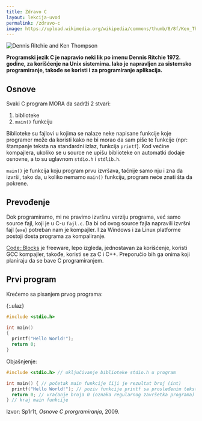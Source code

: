 ```yaml
---
title: Zdravo C
layout: lekcija-uvod
permalink: /zdravo-c
image: https://upload.wikimedia.org/wikipedia/commons/thumb/8/8f/Ken_Thompson_%28sitting%29_and_Dennis_Ritchie_at_PDP-11_%282876612463%29.jpg/959px-Ken_Thompson_%28sitting%29_and_Dennis_Ritchie_at_PDP-11_%282876612463%29.jpg
---
```


![Dennis Ritchie and Ken Thompson]({{page.image}})

**Programski jezik C je napravio neki lik po imenu Dennis Ritchie 1972. godine, za korišćenje na Unix sistemima. Iako je napravljen za sistemsko programiranje, takođe se koristi i za programiranje aplikacija.**

## Osnove

Svaki C program MORA da sadrži 2 stvari:

1. biblioteke
2. `main()` funkciju

Biblioteke su fajlovi u kojima se nalaze neke napisane funkcije koje programer može da koristi kako ne bi morao da sam piše te funkcije (npr: štampanje teksta na standardni izlaz, funkcija `printf`). Kod većine kompajlera, ukoliko se u source ne upišu biblioteke on automatki dodaje osnovne, a to su uglavnom `stdio.h` i `stdlib.h`.

`main()` je funkcija koju program prvu izvršava, tačnije samo nju i zna da izvrši, tako da, u koliko nemamo `main()` funkciju, program neće znati šta da pokrene.

## Prevođenje

Dok programiramo, mi ne pravimo izvršnu verziju programa, već samo source fajl, koji je u C-u `fajl.c`. Da bi od ovog source fajla napravili izvršni fajl (`exe`) potreban nam je kompajler. I za Windows i za Linux platforme postoji dosta programa za kompaliranje.

[Code::Blocks](//www.codeblocks.org/) je freeware, lepo izgleda, jednostavan za korišćenje, koristi GCC kompajler, takođe, koristi se za C i C++. Preporučio bih ga onima koji planiraju da se bave C programiranjem.

## Prvi program

Krećemo sa pisanjem prvog programa:

{:.ulaz}
```c
#include <stdio.h>

int main()
{
  printf("Hello World!");
  return 0;
}
```

Objašnjenje:

```c
#include <stdio.h> // uključivanje biblioteke stdio.h u program

int main() { // početak main funkcije čiji je rezultat broj (int)
  printf("Hello World!"); // poziv funkcije printf sa prosleđenim tekstom
  return 0; // vraćanje broja 0 (oznaka regularnog završetka programa)
} // kraj main funkcije
```


Izvor: Sp1r1t, *Osnove C prorgramiranja*, 2009.
